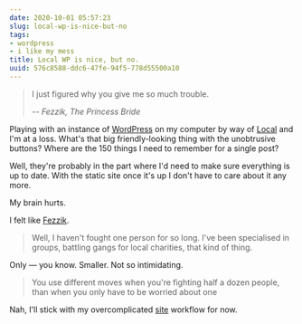 ```yaml
---
date: 2020-10-01 05:57:23
slug: local-wp-is-nice-but-no
tags:
- wordpress
- i like my mess
title: Local WP is nice, but no.
uuid: 576c8588-ddc6-47fe-94f5-778d55500a10
---
```


[WordPress]: https://wordpress.org
[Local]: https://localwp.com/

> I just figured why you give me so much trouble.
>
> -- <cite>Fezzik, The Princess Bride</cite>

Playing with an instance of [WordPress][] on my computer by way of [Local][] and I'm at a loss.
What's that big friendly-looking thing with the unobtrusive buttons?
Where are the 150 things I need to remember for a single post?

Well, they're probably in the part where I'd need to make sure everything is up to date.
With the static site once it's up I don't have to care about it any more.

My brain hurts.

[Fezzik]: https://www.imdb.com/title/tt0093779/characters/nm0000764

I felt like [Fezzik][].

> Well, I haven't fought one person for so long. I've been specialised in
> groups, battling gangs for local charities, that kind of thing.

Only — you know.
Smaller.
Not so intimidating.

> You use different moves when you're fighting half a dozen people, than when
> you only have to be worried about one

[site]: /tag/site

Nah, I'll stick with my overcomplicated [site][] workflow for now.
